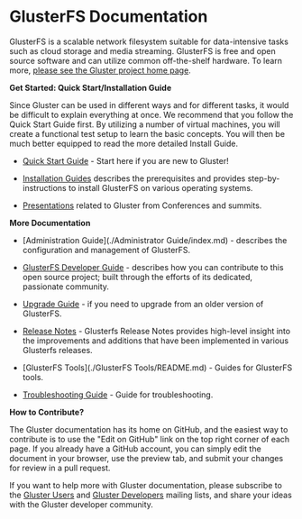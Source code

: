 # GlusterFS Documentation

GlusterFS is a scalable network filesystem
suitable for data-intensive tasks such as cloud storage and media streaming.
GlusterFS is free and open source software and can utilize common off-the-shelf
hardware. To learn more, [please see the Gluster project home page](http://www.gluster.org).

**Get Started: Quick Start/Installation Guide**

Since Gluster can be used in different ways and for different tasks, it would be difficult
to explain everything at once. We recommend that you follow the Quick Start Guide first. By
utilizing a number of virtual machines, you will create a functional test setup to learn the
basic concepts. You will then be much better equipped to read the more detailed
Install Guide.

-  [Quick Start Guide](./Quick-Start-Guide/Quickstart.md) - Start here if you are new to Gluster!

-  [Installation Guides](./Install-Guide/Overview.md) describes the prerequisites and provides step-by-instructions to install GlusterFS on various operating systems.

-  [Presentations](./presentations/index.md) related to Gluster from Conferences and summits.

**More Documentation**

-  [Administration Guide](./Administrator Guide/index.md) - describes the configuration and management of GlusterFS.

-  [GlusterFS Developer Guide](./Developer-guide/Developers-Index.md) - describes how you can contribute to this open source project; built through the efforts of its dedicated, passionate community.

-  [Upgrade Guide](./Upgrade-Guide/README.md) - if you need to upgrade from an older version of GlusterFS.

-  [Release Notes](./release-notes/index.md) - Glusterfs Release Notes provides high-level insight into the improvements and  additions that have been implemented in various Glusterfs releases.

-  [GlusterFS Tools](./GlusterFS Tools/README.md) - Guides for GlusterFS tools.

-  [Troubleshooting Guide](./Troubleshooting/README.md) - Guide for troubleshooting.

**How to Contribute?**

The Gluster documentation has its home on GitHub, and the easiest way to contribute is to use
the "Edit on GitHub" link on the top right corner of each page. If you already have a GitHub
account, you can simply edit the document in your browser, use the preview tab, and submit
your changes for review in a pull request.

If you want to help more with Gluster documentation, please subscribe to the [Gluster
Users](https://lists.gluster.org/mailman/listinfo/gluster-users) and [Gluster
Developers](https://lists.gluster.org/mailman/listinfo/gluster-devel) mailing lists,
and share your ideas with the Gluster developer community.
